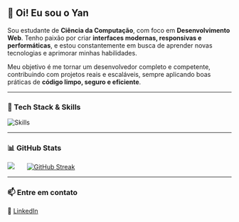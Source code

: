 ## 👋 Oi! Eu sou o Yan

Sou estudante de **Ciência da Computação**, com foco em **Desenvolvimento Web**. Tenho paixão por criar **interfaces modernas, responsivas e performáticas**, e estou constantemente em busca de aprender novas tecnologias e aprimorar minhas habilidades.

Meu objetivo é me tornar um desenvolvedor completo e competente, contribuindo com projetos reais e escaláveis, sempre aplicando boas práticas de **código limpo, seguro e eficiente**.

---

### 🚀 Tech Stack & Skills

![Skills](https://skills-icons.vercel.app/api/icons?i=ts,nextjs,react,vite,tailwind,node,pnpm,express,fastify,jest,mysql,docker,prisma,typeorm,c)

---

### 📊 GitHub Stats

<div>
  <img src="https://github-readme-stats.vercel.app/api/top-langs/?username=yan-carlosif&show_icons=true&theme=tokyonight" />
  &nbsp;&nbsp;&nbsp;&nbsp;&nbsp;
  <a href="https://git.io/streak-stats"><img src="https://streak-stats.demolab.com?user=Yan-CarlosIF&theme=tokyonight" alt="GitHub Streak" /></a>
</div>
 
---

### 📫 Entre em contato

💼 [LinkedIn](https://www.linkedin.com/in/yancarlosribeiro/)
